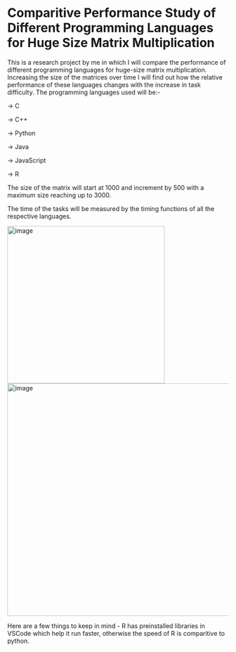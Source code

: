 # Comparitive Performance Study of Different Programming Languages for Huge Size Matrix Multiplication
This is a research project by me in which I will compare the performance of different programming languages for huge-size matrix multiplication. Increasing the size of the matrices over time I will find out how the relative performance of these languages changes with the increase in task difficulty. The programming languages used will be:-

-> C

-> C++

-> Python

-> Java

-> JavaScript

-> R


The size of the matrix will start at 1000 and increment by 500 with a maximum size reaching up to 3000.

The time of the tasks will be measured by the timing functions of all the respective languages.

<img width="358" alt="image" src="https://github.com/user-attachments/assets/90940126-8d55-4609-9389-ab894f1a815a" />


<img width="529" alt="image" src="https://github.com/user-attachments/assets/0946c749-b1eb-4468-a797-31e67f29c033" />

Here are a few things to keep in mind - 
R  has preinstalled libraries in VSCode which help it run faster, otherwise the speed of R is comparitive to python.



